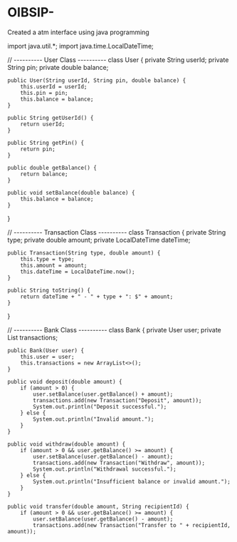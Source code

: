 # OIBSIP-
Created a atm interface using java programming 

import java.util.*;
import java.time.LocalDateTime;

// ---------- User Class ----------
class User {
    private String userId;
    private String pin;
    private double balance;

    public User(String userId, String pin, double balance) {
        this.userId = userId;
        this.pin = pin;
        this.balance = balance;
    }

    public String getUserId() {
        return userId;
    }

    public String getPin() {
        return pin;
    }

    public double getBalance() {
        return balance;
    }

    public void setBalance(double balance) {
        this.balance = balance;
    }
}

// ---------- Transaction Class ----------
class Transaction {
    private String type;
    private double amount;
    private LocalDateTime dateTime;

    public Transaction(String type, double amount) {
        this.type = type;
        this.amount = amount;
        this.dateTime = LocalDateTime.now();
    }

    public String toString() {
        return dateTime + " - " + type + ": $" + amount;
    }
}

// ---------- Bank Class ----------
class Bank {
    private User user;
    private List<Transaction> transactions;

    public Bank(User user) {
        this.user = user;
        this.transactions = new ArrayList<>();
    }

    public void deposit(double amount) {
        if (amount > 0) {
            user.setBalance(user.getBalance() + amount);
            transactions.add(new Transaction("Deposit", amount));
            System.out.println("Deposit successful.");
        } else {
            System.out.println("Invalid amount.");
        }
    }

    public void withdraw(double amount) {
        if (amount > 0 && user.getBalance() >= amount) {
            user.setBalance(user.getBalance() - amount);
            transactions.add(new Transaction("Withdraw", amount));
            System.out.println("Withdrawal successful.");
        } else {
            System.out.println("Insufficient balance or invalid amount.");
        }
    }

    public void transfer(double amount, String recipientId) {
        if (amount > 0 && user.getBalance() >= amount) {
            user.setBalance(user.getBalance() - amount);
            transactions.add(new Transaction("Transfer to " + recipientId, amount));
